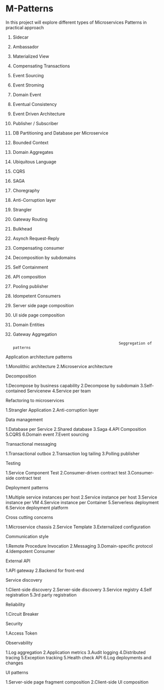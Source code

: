 # M-Patterns
In this project will explore different types of Microservices Patterns in practical approach

1.  Sidecar
2.  Ambassador
3.  Materialized View
4.  Compensating Transactions
5.  Event Sourcing
6.  Event Stroming
7.  Domain Event
8.  Eventual Consistency
9.  Event Driven Architecture
10. Publisher / Subscriber
11. DB Partitioning and Database per Microservice
12. Bounded Context
13. Domain Aggregates
14. Ubiquitous Language
15. CQRS
16. SAGA
17. Choregraphy
18. Anti-Corruption layer
19. Strangler
20. Gateway Routing
21. Bulkhead
22. Asynch Request-Reply
23. Compensating consumer
24. Decomposition by subdomains
25. Self Containment
26. API composition
27. Pooling publisher
28. Idompetent Consumers
29. Server side page composition
30. UI side page composition
31. Domain Entities
32. Gateway Aggregation

                                                        Seggregation of patterns

Application architecture patterns

  1.Monolithic architecture
  2.Microservice architecture

Decomposition

  1.Decompose by business capability
  2.Decompose by subdomain
  3.Self-contained Servicenew
  4.Service per team

Refactoring to microservices

  1.Strangler Application
  2.Anti-corruption layer
  
Data management

  1.Database per Service
  2.Shared database
  3.Saga
  4.API Composition
  5.CQRS
  6.Domain event
  7.Event sourcing
  
Transactional messaging

  1.Transactional outbox
  2.Transaction log tailing
  3.Polling publisher

Testing

  1.Service Component Test
  2.Consumer-driven contract test
  3.Consumer-side contract test

Deployment patterns

  1.Multiple service instances per host
  2.Service instance per host
  3.Service instance per VM
  4.Service instance per Container
  5.Serverless deployment
  6.Service deployment platform

Cross cutting concerns

  1.Microservice chassis
  2.Service Template
  3.Externalized configuration
  
Communication style

  1.Remote Procedure Invocation
  2.Messaging
  3.Domain-specific protocol
  4.Idempotent Consumer
  
External API

  1.API gateway
  2.Backend for front-end
  
Service discovery

  1.Client-side discovery
  2.Server-side discovery
  3.Service registry
  4.Self registration
  5.3rd party registration
  
Reliability

  1.Circuit Breaker
  
Security

  1.Access Token
  
Observability

  1.Log aggregation
  2.Application metrics
  3.Audit logging
  4.Distributed tracing
  5.Exception tracking
  5.Health check API
  6.Log deployments and changes
  
UI patterns

  1.Server-side page fragment composition
  2.Client-side UI composition
